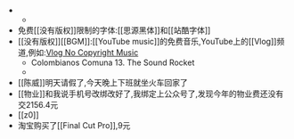 - 
    - 
- 免费[[没有版权]]限制的字体:[[思源黑体]]和[[站酷字体]]
- [[没有版权]][[BGM]]:[[YouTube music]]的免费音乐,YouTube上的[[Vlog]]频道,例如:[Vlog No Copyright Music](https://www.youtube.com/channel/UCEickjZj99-JJIU8_IJ7J-Q)
    - Colombianos Comuna 13. The Sound Rocket
    - 
- [[陈威]]明天请假了,今天晚上下班就坐火车回家了
- [[物业]]和我说手机号改绑改好了,我绑定上公众号了,发现今年的物业费还没有交2156.4元
- [[z0]]
- 淘宝购买了[[Final Cut Pro]],9元
